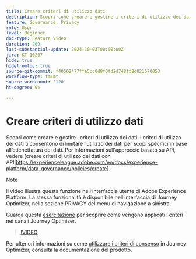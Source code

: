```yaml
---
title: Creare criteri di utilizzo dati
description: Scopri come creare e gestire i criteri di utilizzo dei dati.
feature: Governance, Privacy
role: User
level: Beginner
doc-type: Feature Video
duration: 209
last-substantial-update: 2024-10-03T00:00:00Z
jira: KT-16267
hide: true
hidefromtoc: true
source-git-commit: f40562477ffa5cc0d8f0fd2d748fd8d821670053
workflow-type: tm+mt
source-wordcount: '120'
ht-degree: 0%

---
```



# Creare criteri di utilizzo dati

Scopri come creare e gestire i criteri di utilizzo dei dati. I criteri di utilizzo dei dati ti consentono di limitare l’utilizzo dei dati per scopi specifici in base all’etichettatura dei dati. Per informazioni sull&#39;approccio basato su API, vedere [creare criteri di utilizzo dei dati con API|https://experienceleague.adobe.com/en/docs/experience-platform/data-governance/policies/create].

>[!NOTE]
>
>Il video illustra questa funzione nell’interfaccia utente di Adobe Experience Platform. La stessa funzionalità è disponibile nell’interfaccia di Journey Optimizer, nella sezione PRIVACY del menu di navigazione a sinistra.
>
>Guarda questa [esercitazione](/help/privacy/enforce-data-usage-policies-in-journey-optimizer-channels.md) per scoprire come vengono applicati i criteri nei canali Journey Optimizer.

>[!VIDEO](https://video.tv.adobe.com/v/32977/?learn=on)

Per ulteriori informazioni su come [utilizzare i criteri di consenso](https://experienceleague.adobe.com/en/docs/journey-optimizer/using/privacy/consent/consent-restricted) in Journey Optimizer, consulta la documentazione del prodotto.
